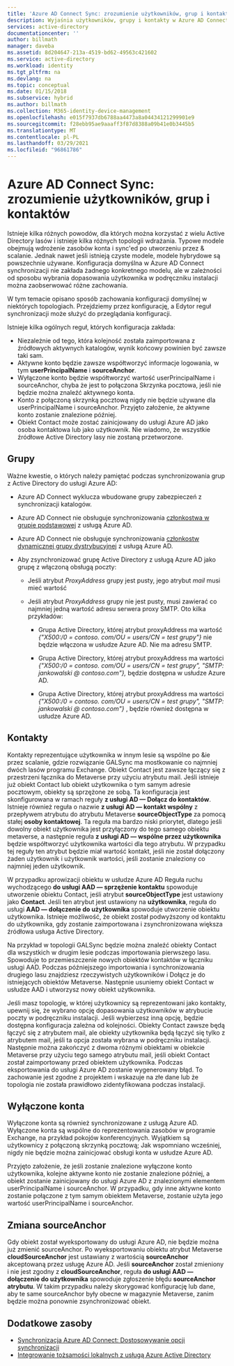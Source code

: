 ```yaml
---
title: 'Azure AD Connect Sync: zrozumienie użytkowników, grup i kontaktów | Microsoft Docs'
description: Wyjaśnia użytkowników, grupy i kontakty w Azure AD Connect synchronizacji.
services: active-directory
documentationcenter: ''
author: billmath
manager: daveba
ms.assetid: 8d204647-213a-4519-bd62-49563c421602
ms.service: active-directory
ms.workload: identity
ms.tgt_pltfrm: na
ms.devlang: na
ms.topic: conceptual
ms.date: 01/15/2018
ms.subservice: hybrid
ms.author: billmath
ms.collection: M365-identity-device-management
ms.openlocfilehash: e015f7937db6788aa4473a8a04434121299901e9
ms.sourcegitcommit: f28ebb95ae9aaaff3f87d8388a09b41e0b3445b5
ms.translationtype: MT
ms.contentlocale: pl-PL
ms.lasthandoff: 03/29/2021
ms.locfileid: "96861786"
---
```

# <a name="azure-ad-connect-sync-understanding-users-groups-and-contacts"></a>Azure AD Connect Sync: zrozumienie użytkowników, grup i kontaktów
Istnieje kilka różnych powodów, dla których można korzystać z wielu Active Directory lasów i istnieje kilka różnych topologii wdrażania. Typowe modele obejmują wdrożenie zasobów konta i sync'ed po utworzeniu przez & scalanie. Jednak nawet jeśli istnieją czyste modele, modele hybrydowe są powszechnie używane. Konfiguracja domyślna w Azure AD Connect synchronizacji nie zakłada żadnego konkretnego modelu, ale w zależności od sposobu wybrania dopasowania użytkownika w podręczniku instalacji można zaobserwować różne zachowania.

W tym temacie opisano sposób zachowania konfiguracji domyślnej w niektórych topologiach. Przejdziemy przez konfigurację, a Edytor reguł synchronizacji może służyć do przeglądania konfiguracji.

Istnieje kilka ogólnych reguł, których konfiguracja zakłada:
* Niezależnie od tego, która kolejność została zaimportowana z źródłowych aktywnych katalogów, wynik końcowy powinien być zawsze taki sam.
* Aktywne konto będzie zawsze współtworzyć informacje logowania, w tym **userPrincipalName** i **sourceAnchor**.
* Wyłączone konto będzie współtworzyć wartość userPrincipalName i sourceAnchor, chyba że jest to połączona Skrzynka pocztowa, jeśli nie będzie można znaleźć aktywnego konta.
* Konto z połączoną skrzynką pocztową nigdy nie będzie używane dla userPrincipalName i sourceAnchor. Przyjęto założenie, że aktywne konto zostanie znalezione później.
* Obiekt Contact może zostać zainicjowany do usługi Azure AD jako osoba kontaktowa lub jako użytkownik. Nie wiadomo, że wszystkie źródłowe Active Directory lasy nie zostaną przetworzone.

## <a name="groups"></a>Grupy
Ważne kwestie, o których należy pamiętać podczas synchronizowania grup z Active Directory do usługi Azure AD:

* Azure AD Connect wyklucza wbudowane grupy zabezpieczeń z synchronizacji katalogów.

* Azure AD Connect nie obsługuje synchronizowania [członkostwa w grupie podstawowej](/previous-versions/windows/it-pro/windows-server-2008-R2-and-2008/cc771489(v=ws.11)) z usługą Azure AD.

* Azure AD Connect nie obsługuje synchronizowania [członkostw dynamicznej grupy dystrybucyjnej](/Exchange/recipients/dynamic-distribution-groups/dynamic-distribution-groups) z usługą Azure AD.

* Aby zsynchronizować grupę Active Directory z usługą Azure AD jako grupę z włączoną obsługą poczty:

    * Jeśli atrybut *ProxyAddress* grupy jest pusty, jego atrybut *mail* musi mieć wartość

    * Jeśli atrybut *ProxyAddress* grupy nie jest pusty, musi zawierać co najmniej jedną wartość adresu serwera proxy SMTP. Oto kilka przykładów:
    
      * Grupa Active Directory, której atrybut proxyAddress ma wartość *{"X500:/0 = contoso. com/OU = users/CN = test grupy"}* nie będzie włączona w usłudze Azure AD. Nie ma adresu SMTP.
      
      * Grupa Active Directory, której atrybut proxyAddress ma wartości *{"X500:/0 = contoso. com/OU = users/CN = test grupy", "SMTP: jankowalski \@ contoso.com"},* będzie dostępna w usłudze Azure AD.
      
      * Grupa Active Directory, której atrybut proxyAddress ma wartości *{"X500:/0 = contoso. com/OU = users/CN = test grupy", "SMTP: jankowalski \@ contoso.com"}* , będzie również dostępna w usłudze Azure AD.

## <a name="contacts"></a>Kontakty
Kontakty reprezentujące użytkownika w innym lesie są wspólne po &ie przez scalanie, gdzie rozwiązanie GALSync ma mostkowanie co najmniej dwóch lasów programu Exchange. Obiekt Contact jest zawsze łączący się z przestrzeni łącznika do Metaverse przy użyciu atrybutu mail. Jeśli istnieje już obiekt Contact lub obiekt użytkownika o tym samym adresie pocztowym, obiekty są sprzężone ze sobą. Ta konfiguracja jest skonfigurowana w ramach reguły **z usługi AD — Dołącz do kontaktów**. Istnieje również reguła o nazwie **z usługi AD — kontakt wspólny** z przepływem atrybutu do atrybutu Metaverse **sourceObjectType** za pomocą stałej **osoby kontaktowej**. Ta reguła ma bardzo niski priorytet, dlatego jeśli dowolny obiekt użytkownika jest przyłączony do tego samego obiektu metaverse, a następnie reguła **z usługi AD — wspólne przez użytkownika** będzie współtworzyć użytkownika wartości dla tego atrybutu. W przypadku tej reguły ten atrybut będzie miał wartość kontakt, jeśli nie został dołączony żaden użytkownik i użytkownik wartości, jeśli zostanie znaleziony co najmniej jeden użytkownik.

W przypadku aprowizacji obiektu w usłudze Azure AD Reguła ruchu wychodzącego **do usługi AAD — sprzężenie kontaktu** spowoduje utworzenie obiektu Contact, jeśli atrybut **sourceObjectType** jest ustawiony jako **Contact**. Jeśli ten atrybut jest ustawiony na **użytkownika**, reguła do usługi **AAD — dołączenie do użytkownika** spowoduje utworzenie obiektu użytkownika.
Istnieje możliwość, że obiekt został podwyższony od kontaktu do użytkownika, gdy zostanie zaimportowana i zsynchronizowana większa źródłowa usługa Active Directory.

Na przykład w topologii GALSync będzie można znaleźć obiekty Contact dla wszystkich w drugim lesie podczas importowania pierwszego lasu. Spowoduje to przemieszczenie nowych obiektów kontaktów w łączniku usługi AAD. Podczas późniejszego importowania i synchronizowania drugiego lasu znajdziesz rzeczywistych użytkowników i Dołącz je do istniejących obiektów Metaverse. Następnie usuniemy obiekt Contact w usłudze AAD i utworzysz nowy obiekt użytkownika.

Jeśli masz topologię, w której użytkownicy są reprezentowani jako kontakty, upewnij się, że wybrano opcję dopasowania użytkowników w atrybucie poczty w podręczniku instalacji. Jeśli wybierzesz inną opcję, będzie dostępna konfiguracja zależna od kolejności. Obiekty Contact zawsze będą łączyć się z atrybutem mail, ale obiekty użytkownika będą łączyć się tylko z atrybutem mail, jeśli ta opcja została wybrana w podręczniku instalacji. Następnie można zakończyć z dwoma różnymi obiektami w obiekcie Metaverse przy użyciu tego samego atrybutu mail, jeśli obiekt Contact został zaimportowany przed obiektem użytkownika. Podczas eksportowania do usługi Azure AD zostanie wygenerowany błąd. To zachowanie jest zgodne z projektem i wskazuje na złe dane lub że topologia nie została prawidłowo zidentyfikowana podczas instalacji.

## <a name="disabled-accounts"></a>Wyłączone konta
Wyłączone konta są również synchronizowane z usługą Azure AD. Wyłączone konta są wspólne do reprezentowania zasobów w programie Exchange, na przykład pokojów konferencyjnych. Wyjątkiem są użytkownicy z połączoną skrzynką pocztową; Jak wspomniano wcześniej, nigdy nie będzie można zainicjować obsługi konta w usłudze Azure AD.

Przyjęto założenie, że jeśli zostanie znalezione wyłączone konto użytkownika, kolejne aktywne konto nie zostanie znalezione później, a obiekt zostanie zainicjowany do usługi Azure AD z znalezionymi elementem userPrincipalName i sourceAnchor. W przypadku, gdy inne aktywne konto zostanie połączone z tym samym obiektem Metaverse, zostanie użyta jego wartość userPrincipalName i sourceAnchor.

## <a name="changing-sourceanchor"></a>Zmiana sourceAnchor
Gdy obiekt został wyeksportowany do usługi Azure AD, nie będzie można już zmienić sourceAnchor. Po wyeksportowaniu obiektu atrybut Metaverse **cloudSourceAnchor** jest ustawiany z wartością **sourceAnchor** akceptowaną przez usługę Azure AD. Jeśli **sourceAnchor** został zmieniony i nie jest zgodny z **cloudSourceAnchor**, reguła **do usługi AAD — dołączenie do użytkownika** spowoduje zgłoszenie błędu **sourceAnchor atrybutu**. W takim przypadku należy skorygować konfigurację lub dane, aby te same sourceAnchor były obecne w magazynie Metaverse, zanim będzie można ponownie zsynchronizować obiekt.

## <a name="additional-resources"></a>Dodatkowe zasoby
* [Synchronizacja Azure AD Connect: Dostosowywanie opcji synchronizacji](how-to-connect-sync-whatis.md)
* [Integrowanie tożsamości lokalnych z usługą Azure Active Directory](whatis-hybrid-identity.md)
